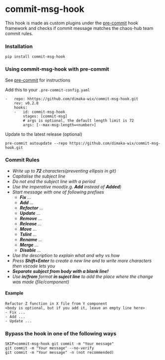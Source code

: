 # commit-msg-hook
This hook is made as custom plugins under the [pre-commit](https://pre-commit.com/) hook framework and checks if commit message matches the chaos-hub team commit rules.

### Installation 
```
pip install commit-msg-hook
```
### Using commit-msg-hook with pre-commit 

See [pre-commit](https://pre-commit.com/) for instructions

Add this to your ```.pre-commit-config.yaml```
```
-   repo: hhttps://github.com/dimaka-wix/commit-msg-hook.git
    rev: v0.2.0
    hooks:
    -   id: commit-msg-hook
        stages: [commit-msg]
        # args is optional, the default length limit is 72
        args: [--max-msg-length=<number>]
 ```   
 Update to the latest release (optional)
  ```
  pre-commit autoupdate --repo https://github.com/dimaka-wix/commit-msg-hook.git
  ```
 ### Commit Rules

* _Write up to **72** characters(preventing ellipsis in git)_
* _Capitalise the subject line_
* _Do not end the subject line with a period_
* _Use the imperative mood(e.g. **Add** instead of **Added**)_
* _Start message with one of following prefixes_
  - _**Fix** ..._
  - _**Add** ..._
  - _**Refactor** ..._
  - _**Update** ..._
  - _**Remove** ..._
  - _**Release** ..._
  - _**Move** ..._ 
  - _**Tslint** ..._
  - _**Rename** ..._
  - _**Merge** ..._
  - _**Disable** ..._
* _Use the description to explain what and why vs how_
* _Press **Shift+Enter** to create a new line and to write more characters then vscode lets you_
* _**Separate subject from body with a blank line!**_
* _Use **in/from** format **in suject line** to add the place where the change was made (file/component)_


#### Example
```
Refactor Z function in X file from Y component
<body is optional, but if you add it, leave an empty line here>
- Fix ...
- Add ...
- Update ...
 ```
 ### Bypass the hook in one of the following ways
```
SKIP=commit-msg-hook git commit -m "Your message"
git commit -m "Your message" --no-verify
git commit -m "Your message" -n (not recommended)
```
